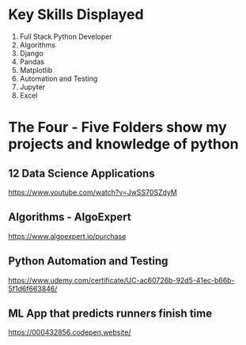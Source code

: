 # Key Skills Displayed
1) Full Stack Python Developer
2) Algorithms
3) Django
4) Pandas
5) Matplotlib
6) Automation and Testing
7) Jupyter
8) Excel

# The Four - Five Folders show my projects and knowledge of python

## 12 Data Science Applications
https://www.youtube.com/watch?v=JwSS70SZdyM

## Algorithms - AlgoExpert
https://www.algoexpert.io/purchase

## Python Automation and Testing
https://www.udemy.com/certificate/UC-ac60726b-92d5-41ec-b66b-5f1d6f663846/

## ML App that predicts runners finish time
https://000432856.codepen.website/
